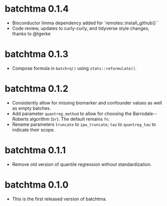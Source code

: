 # batchtma 0.1.4

* Bioconductor limma dependency added for `remotes::install_github()``
* Code review, updates to curly-curly, and tidyverse style changes,
  thanks to @tgerke


# batchtma 0.1.3

* Compose formula in `batchrq()` using `stats::reformulate()`.


# batchtma 0.1.2

* Consistently allow for missing biomarker and confounder values as well as empty batches.
* Add parameter `quantreg_method` to allow for choosing the Barrodale--Roberts algorithm (`br`). 
  The default remains `fn`.
* Rename parameters `truncate` to `ipw_truncate`; `tau` to `quantreg_tau` to indicate their scope.


# batchtma 0.1.1

* Remove old version of quantile regression without standardization.


# batchtma 0.1.0

* This is the first released version of batchtma.

